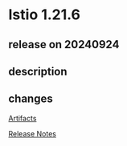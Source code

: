 # Istio 1.21.6

## release on 20240924

## description

## changes

<a href="http://gcsweb.istio.io/gcs/istio-release/releases/1.21.6/" rel="nofollow">Artifacts</a>

<a href="https://istio.io/news/releases/1.21.x/announcing-1.21.6/" rel="nofollow">Release Notes</a>

